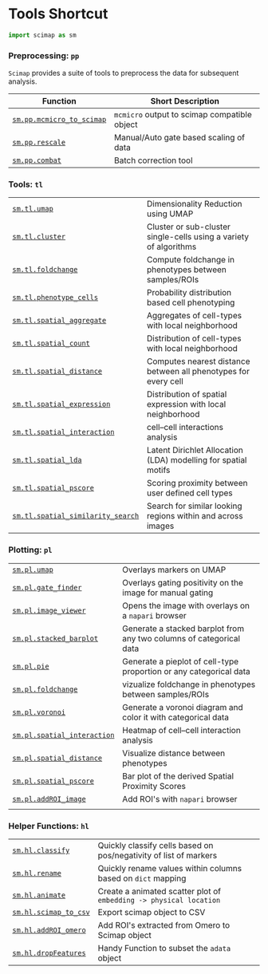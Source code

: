 # Tools Shortcut

```python
import scimap as sm
```

### Preprocessing: `pp`

`Scimap` provides a suite of tools to preprocess the data for subsequent analysis.

| Function                                                                                      | Short Description                            |
|-----------------------------------------------------------------------------------------------|----------------------------------------------|
| [`sm.pp.mcmicro_to_scimap`](All%20Functions/A.%20Pre%20Processing/sm.pp.mcmicro_to_scimap.md) | `mcmicro` output to scimap compatible object |
| [`sm.pp.rescale`](All%20Functions/A.%20Pre%20Processing/sm.pp.rescale.md)                     | Manual/Auto gate based scaling of data       |
| [`sm.pp.combat`](All%20Functions/A.%20Pre%20Processing/sm.pp.combat.md)                     | Batch correction tool      |


### Tools: `tl`

|                                                                                        |                                                                   |
|----------------------------------------------------------------------------------------|-------------------------------------------------------------------|
| [`sm.tl.umap`](All%20Functions/B.%20Tools/sm.tl.umap.md)                         | Dimensionality Reduction using UMAP |
| [`sm.tl.cluster`](All%20Functions/B.%20Tools/sm.tl.cluster.md)                         | Cluster or sub-cluster single-cells using a variety of algorithms |
| [`sm.tl.foldchange`](All%20Functions/B.%20Tools/sm.tl.foldchange.md)                   | Compute foldchange in phenotypes between samples/ROIs             |
| [`sm.tl.phenotype_cells`](All%20Functions/B.%20Tools/sm.tl.phenotype_cells.md)         | Probability distribution based cell phenotyping                   |
| [`sm.tl.spatial_aggregate`](All%20Functions/B.%20Tools/sm.tl.spatial_aggregate.md)     | Aggregates of cell-types with local neighborhood                  |
| [`sm.tl.spatial_count`](All%20Functions/B.%20Tools/sm.tl.spatial_count.md)             | Distribution of cell-types with local neighborhood                |
| [`sm.tl.spatial_distance`](All%20Functions/B.%20Tools/sm.tl.spatial_distance.md)       | Computes nearest distance between all phenotypes for every cell   |
| [`sm.tl.spatial_expression`](All%20Functions/B.%20Tools/sm.tl.spatial_expression.md)   | Distribution of spatial expression with local neighborhood        |
| [`sm.tl.spatial_interaction`](All%20Functions/B.%20Tools/sm.tl.spatial_interaction.md) | cell–cell interactions analysis                                   |
| [`sm.tl.spatial_lda`](All%20Functions/B.%20Tools/sm.tl.spatial_lda.md)                 | Latent Dirichlet Allocation (LDA) modelling for spatial motifs    |
| [`sm.tl.spatial_pscore`](All%20Functions/B.%20Tools/sm.tl.spatial_pscore.md)           | Scoring proximity between user defined cell types                 |
| [`sm.tl.spatial_similarity_search`](All%20Functions/B.%20Tools/sm.tl.spatial_similarity_search.md)           | Search for similar looking regions within and across images                 |

### Plotting: `pl`

|                                                                                        |                                                                     |
|----------------------------------------------------------------------------------------|---------------------------------------------------------------------|
| [`sm.pl.umap`](All%20Functions/C.%20Plotting/sm.pl.umap.md)              | Overlays markers on UMAP           |
| [`sm.pl.gate_finder`](All%20Functions/C.%20Plotting/sm.pl.gate_finder.md)              | Overlays gating positivity on the image for manual gating           |
| [`sm.pl.image_viewer`](All%20Functions/C.%20Plotting/sm.pl.image_viewer.md)               | Opens the image with overlays on a `napari` browser                 |
| [`sm.pl.stacked_barplot`](All%20Functions/C.%20Plotting/sm.pl.stacked_barplot.md)         | Generate a stacked barplot from any two columns of categorical data |
| [`sm.pl.pie`](All%20Functions/C.%20Plotting/sm.pl.pie.md)                                 | Generate a pieplot of cell-type proportion or any categorical data  |
| [`sm.pl.foldchange`](All%20Functions/C.%20Plotting/sm.pl.foldchange.md)                   | vizualize foldchange in phenotypes between samples/ROIs             |
| [`sm.pl.voronoi`](All%20Functions/C.%20Plotting/sm.pl.voronoi.md)                         | Generate a voronoi diagram and color it with categorical data       |
| [`sm.pl.spatial_interaction`](All%20Functions/C.%20Plotting/sm.pl.spatial_interaction.md) | Heatmap of cell–cell interaction analysis                           |
| [`sm.pl.spatial_distance`](All%20Functions/C.%20Plotting/sm.pl.spatial_distance.md)       | Visualize distance between phenotypes                               |
| [`sm.pl.spatial_pscore`](All%20Functions/C.%20Plotting/sm.pl.spatial_pscore.md)           | Bar plot of the derived Spatial Proximity Scores                    |
| [`sm.pl.addROI_image`](All%20Functions/C.%20Plotting/sm.pl.addROI_image.md)           | Add ROI's with  `napari` browser                       |
|                                                                |                                                                                  |

### Helper Functions: `hl`

|                                                                                         |                                                                   |
|-----------------------------------------------------------------------------------------|-------------------------------------------------------------------|
| [`sm.hl.classify`](All%20Functions/D.%20Helper%20Functions/sm.hl.classify.md)           | Quickly classify cells based on pos/negativity of list of markers |
| [`sm.hl.rename`](All%20Functions/D.%20Helper%20Functions/sm.hl.rename.md)           | Quickly rename values within columns based on `dict` mapping |
| [`sm.hl.animate`](All%20Functions/D.%20Helper%20Functions/sm.hl.animate.md)           | Create a animated scatter plot of `embedding -> physical location` |
| [`sm.hl.scimap_to_csv`](All%20Functions/D.%20Helper%20Functions/sm.hl.scimap_to_csv.md) | Export scimap object to CSV                                       |
| [`sm.hl.addROI_omero`](All%20Functions/D.%20Helper%20Functions/sm.hl.addROI_omero.md) | Add ROI's extracted from Omero to Scimap object                   |
| [`sm.hl.dropFeatures`](All%20Functions/D.%20Helper%20Functions/sm.hl.dropFeatures.md) | Handy Function to subset the `adata` object                   |

